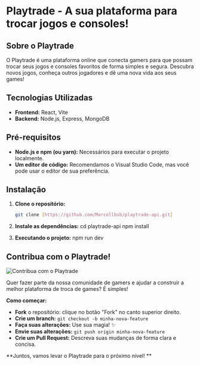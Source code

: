 # Playtrade - A sua plataforma para trocar jogos e consoles!

## Sobre o Playtrade

O Playtrade é uma plataforma online que conecta gamers para que possam trocar seus jogos e consoles favoritos de forma simples e segura. Descubra novos jogos, conheça outros jogadores e dê uma nova vida aos seus games! 

## Tecnologias Utilizadas

* **Frontend:** React, Vite
* **Backend:** Node.js, Express, MongoDB

## Pré-requisitos

* **Node.js e npm (ou yarn):** Necessários para executar o projeto localmente.
* **Um editor de código:** Recomendamos o Visual Studio Code, mas você pode usar o editor de sua preferência.

## Instalação

1. **Clone o repositório:**
   ```bash
   git clone [https://github.com/Marcellbsb/playtrade-api.git]

2. **Instale as dependências:**
cd playtrade-api
npm install

3. **Executando o projeto:**
npm run dev

##  Contribua com o Playtrade! 

![Contribua com o Playtrade](https://github.com/Marcellbsb/imagesplaytrade/blob/main/logo2.png?raw=true)

Quer fazer parte da nossa comunidade de gamers e ajudar a construir a melhor plataforma de troca de games? É simples! 

**Como começar:**
* **Fork** o repositório: clique no botão "Fork" no canto superior direito.
* **Crie um branch:** `git checkout -b minha-nova-feature`
* **Faça suas alterações:** Use sua magia! ✨
* **Envie suas alterações:** `git push origin minha-nova-feature`
* **Crie um Pull Request:** Descreva suas mudanças de forma clara e concisa.

**Juntos, vamos levar o Playtrade para o próximo nível! **
